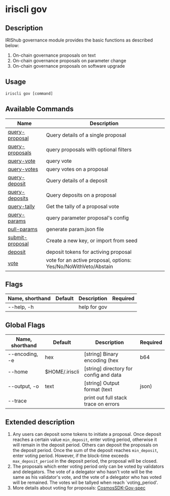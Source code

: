 # iriscli gov

## Description

IRIShub governance module provides the basic functions as described below:
1. On-chain governance proposals on text
2. On-chain governance proposals on parameter change
3. On-chain governance proposals on software upgrade

## Usage

```shell
iriscli gov [command]
```

## Available Commands

| Name                                  | Description                                                     |
| ------------------------------------- | --------------------------------------------------------------- |
| [query-proposal](query-proposal.md)   | Query details of a single proposal                              |
| [query-proposals](query-proposals.md) | query proposals with optional filters                           |
| [query-vote](query-vote.md)           | query vote                                                      |
| [query-votes](query-votes.md)         | query votes on a proposal                                       |
| [query-deposit](query-deposit.md)     | Query details of a deposit                                      |
| [query-deposits](query-deposits.md)   | Query deposits on a proposal                                    |
| [query-tally](query-tally.md)         | Get the tally of a proposal vote                                |
| [query-params](query-params.md)       | query parameter proposal's config                               |
| [pull-params](pull-params.md)         | generate param.json file                                        |
| [submit-proposal](submit-proposal.md) | Create a new key, or import from seed                           |
| [deposit](deposit.md)                 | deposit tokens for activing proposal                            |
| [vote](vote.md)                       | vote for an active proposal, options: Yes/No/NoWithVeto/Abstain |

## Flags

| Name, shorthand | Default | Description   | Required |
| --------------- | ------- | ------------- | -------- |
| --help, -h      |         | help for gov  |          |

## Global Flags

| Name, shorthand | Default        | Description                            | Required |
| --------------- | -------------- | -------------------------------------- | -------- |
| --encoding, -e  | hex            | [string] Binary encoding (hex|b64|btc) |          |
| --home          | $HOME/.iriscli | [string] directory for config and data |          |
| --output, -o    | text           | [string] Output format (text|json)     |          |
| --trace         |                | print out full stack trace on errors   |          |

## Extended description

1. Any users can deposit some tokens to initiate a proposal. Once deposit reaches a certain value `min_deposit`, enter voting period, otherwise it will remain in the deposit period. Others can deposit the proposals on the deposit period. Once the sum of the deposit reaches `min_deposit`, enter voting period. However, if the block-time exceeds `max_deposit_period` in the deposit period, the proposal will be closed.
2. The proposals which enter voting period only can be voted by validators and delegators. The vote of a delegator who hasn't vote will be the same as his validator's vote, and the vote of a delegator who has voted will be remained. The votes wil be tallyed when reach `voting_period'.
3. More details about voting for proposals:
[CosmosSDK-Gov-spec](https://github.com/cosmos/cosmos-sdk/blob/develop/docs/spec/governance/overview.md)
